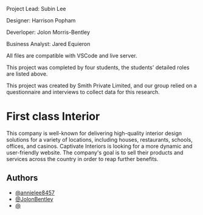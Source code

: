 Project Lead: Subin Lee

Designer: Harrison Popham

Deverloper: Jolon Morris-Bentley

Business Analyst: Jared Equieron

All files are compatible with VSCode and live server.

This project was completed by four students, the students' detailed roles are listed above.

This project was created by Smith Private Limited, and our group relied on a questionnaire and interviews to collect data for this research.



# First class Interior

This company is well-known for delivering high-quality interior design solutions for a variety of locations, including houses, restaurants, schools, offices, and casinos. Captivate Interiors is looking for a more dynamic and user-friendly website. The company's goal is to sell their products and services across the country in order to reap further benefits.
 
 
## Authors

- [@annielee8457](https://www.github.com/annielee8457)
- [@JolonBentley](https://github.com/jolonbentley)
- [@](https://www.github.com/annielee8457)

